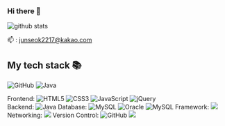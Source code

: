 ### Hi there 👋

![github stats](https://github-readme-stats.vercel.app/api?username=HanJunSeok-HJS&show_icons=true&theme=merko) <br>

📫 : junseok2217@kakao.com <br>

<h2> My tech stack 📚 </h2>



![GitHub](https://img.shields.io/badge/-GitHub-000000?style=for-the-badge&logo=github&logoColor=ffffff)
![Java](https://img.shields.io/badge/-Java-F05032?style=for-the-badge&logo=Oracle&logoColor=ffffff)


Frontend: ![HTML5](https://img.shields.io/badge/-HTML5-F05032?style=for-the-badge&logo=html5&logoColor=ffffff)
![CSS3](https://img.shields.io/badge/-CSS3-007ACC?style=for-the-badge&logo=css3)
![JavaScript](https://img.shields.io/badge/-JavaScript-%23F7DF1C?style=for-the-badge&logo=javascript&logoColor=000000&labelColor=%23F7DF1C&color=%23FFCE5A)
![jQuery](https://img.shields.io/badge/-jQuery-0769AD?style=for-the-badge&logo=jQuery) <br>
Backend: ![Java](https://img.shields.io/badge/-Java-F05032?style=for-the-badge&logo=Oracle&logoColor=ffffff)
Database: ![MySQL](https://img.shields.io/badge/-MySQL-4169E1?style=for-the-badge&logo=MySQL)
![Oracle](https://img.shields.io/badge/-Oracle-F05032?style=for-the-badge&logo=Oracle)
![MySQL](https://img.shields.io/badge/-MySQL-4169E1?style=for-the-badge&logo=MySQL)
Framework: <img src="https://img.shields.io/badge/Spring-6DB33F?style=flat-square&logo=Spring&logoColor=white">
Networking: <img src="https://img.shields.io/badge/Tomcat-F8DC75?style=flat-square&logo=ApacheTomcat&logoColor=black">
Version Control: ![GitHub](https://img.shields.io/badge/-GitHub-000000?style=for-the-badge&logo=github&logoColor=ffffff)
<img src="https://img.shields.io/badge/Git-F05032?style=flat-square&logo=Git&logoColor=white">
